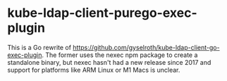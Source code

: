 # kube-ldap-client-purego-exec-plugin

This is a Go rewrite of <https://github.com/gyselroth/kube-ldap-client-go-exec-plugin>.
The former uses the nexec npm package to create a standalone binary, but nexec hasn't had a new release since 2017 and support for platforms like ARM Linux or M1 Macs is unclear.
